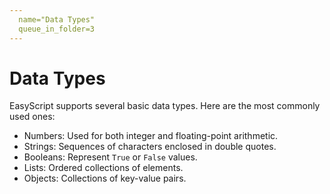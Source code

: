 ```yaml
---
  name="Data Types"
  queue_in_folder=3
---
```


# Data Types
EasyScript supports several basic data types. Here are the most commonly used ones:

- Numbers: Used for both integer and floating-point arithmetic.
- Strings: Sequences of characters enclosed in double quotes.
- Booleans: Represent `True` or `False` values.
- Lists: Ordered collections of elements.
- Objects: Collections of key-value pairs.